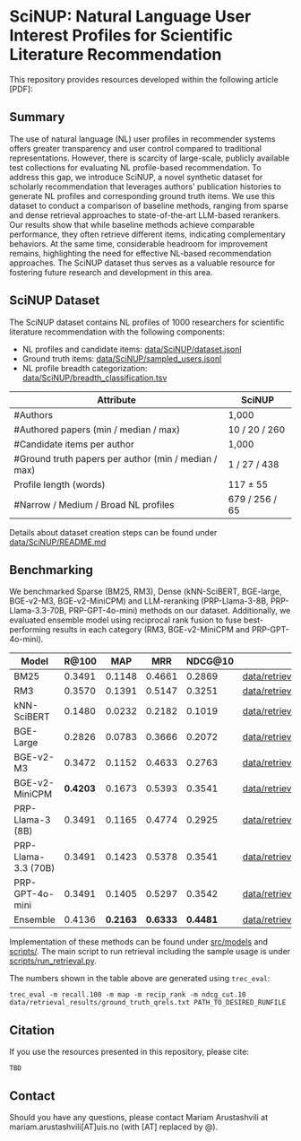 # SciNUP: Natural Language User Interest Profiles for Scientific Literature Recommendation

This repository provides resources developed within the following article [PDF]:

## Summary

The use of natural language (NL) user profiles in recommender systems offers greater transparency and user control compared to traditional representations. 
However, there is scarcity of large-scale, publicly available test collections for evaluating NL profile-based recommendation. 
To address this gap, we introduce SciNUP, a novel synthetic dataset for scholarly recommendation that leverages authors' publication histories to generate NL profiles and corresponding ground truth items. We use this dataset to conduct a comparison of baseline methods, ranging from sparse and dense retrieval approaches to state-of-the-art LLM-based rerankers.
Our results show that while baseline methods achieve comparable performance, they often retrieve different items, indicating complementary behaviors. At the same time, considerable headroom for improvement remains, highlighting the need for effective NL-based recommendation approaches.
The SciNUP dataset thus serves as a valuable resource for fostering future research and development in this area.

## SciNUP Dataset

The SciNUP dataset contains NL profiles of 1000 researchers for scientific literature recommendation with the following components:

- NL profiles and candidate items: [data/SciNUP/dataset.jsonl](data/SciNUP/)
- Ground truth items: [data/SciNUP/sampled_users.jsonl](data/SciNUP/)
- NL profile breadth categorization: [data/SciNUP/breadth_classification.tsv](data/SciNUP/breadth_classification.tsv)

| Attribute | SciNUP |
|-----------|--------|
| #Authors | 1,000 |
| #Authored papers (min / median / max) | 10 / 20 / 260 |
| #Candidate items per author | 1,000 |
| #Ground truth papers per author (min / median / max) | 1 / 27 / 438 |
| Profile length (words) | 117 ± 55 |
| #Narrow / Medium / Broad NL profiles | 679 / 256 / 65 |

Details about dataset creation steps can be found under [data/SciNUP/README.md](data/SciNUP/README.md)

## Benchmarking

We benchmarked Sparse (BM25, RM3), Dense (kNN-SciBERT, BGE-large, BGE-v2-M3, BGE-v2-MiniCPM) and LLM-reranking (PRP-Llama-3-8B, PRP-Llama-3.3-70B, PRP-GPT-4o-mini) methods on our dataset. Additionally, we evaluated ensemble model using reciprocal rank fusion to fuse best-performing results in each category (RM3, BGE-v2-MiniCPM and PRP-GPT-4o-mini). 


| Model                  | R@100   | MAP        | MRR        | NDCG@10   | Runfile
|------------------------|---------|------------|------------|-----------|-----------|
| BM25                   | 0.3491  | 0.1148     | 0.4661     | 0.2869    | [data/retrieval_results/bm25.trec](data/retrieval_results/bm25.trec) |
| RM3                    | 0.3570  | 0.1391     | 0.5147     | 0.3251    | [data/retrieval_results/rm3.trec](data/retrieval_results/rm3.trec) |
| kNN-SciBERT            | 0.1480  | 0.0232     | 0.2182     | 0.1019    | [data/retrieval_results/knn_scibert.trec](data/retrieval_results/knn_scibert.trec)  |
| BGE-Large              | 0.2826  | 0.0783     | 0.3666     | 0.2072    | [data/retrieval_results/bge_large.trec](data/retrieval_results/bge_large.trec)  |
| BGE-v2-M3              | 0.3472  | 0.1152     | 0.4633     | 0.2763    | [data/retrieval_results/bge_v2_m3.trec](data/retrieval_results/bge_v2_m3.trec)  |
| BGE-v2-MiniCPM         | **0.4203** | 0.1673     | 0.5393     | 0.3541    | [data/retrieval_results/bge_v2_minicpm.trec](data/retrieval_results/bge_v2_minicpm.trec)  |
| PRP-Llama-3 (8B)       | 0.3491  | 0.1165     | 0.4774     | 0.2925    | [data/retrieval_results/prp_llama_8b.trec](data/retrieval_results/prp_llama_8b.trec)  |
| PRP-Llama-3.3 (70B)    | 0.3491  | 0.1423     | 0.5378     | 0.3541    | [data/retrieval_results/prp_llama_70b.trec](data/retrieval_results/prp_llama_70b.trec)  |
| PRP-GPT-4o-mini        | 0.3491  | 0.1405     | 0.5297     |   0.3542  | [data/retrieval_results/prp_gpt.trec](data/retrieval_results/prp_gpt.trec)  |
| Ensemble               | 0.4136  | **0.2163** | **0.6333** | **0.4481** | [data/retrieval_results/rrf_fused.trec](data/retrieval_results/rrf_fused.trec)  |

Implementation of these methods can be found under [src/models](src/models) and [scripts/](scripts/). The main script to run retrieval including the sample usage is under [scripts/run_retrieval.py](scripts/run_retrieval.py).

The numbers shown in the table above are generated using `trec_eval`:

```
trec_eval -m recall.100 -m map -m recip_rank -m ndcg_cut.10 data/retrieval_results/ground_truth_qrels.txt PATH_TO_DESIRED_RUNFILE
```

## Citation

If you use the resources presented in this repository, please cite:

```
TBD
```

## Contact

Should you have any questions, please contact Mariam Arustashvili at mariam.arustashvili[AT]uis.no (with [AT] replaced by @).
